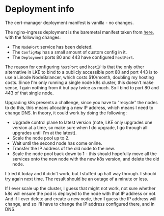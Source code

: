# Deployment info

The cert-manager deployment manifest is vanilla - no changes.

The nginx-ingress deployment is the baremetal manifest taken from [here](https://kubernetes.github.io/ingress-nginx/deploy/#bare-metal), with the following changes:

* The `NodePort` service has been deleted.
* The `ConfigMap` has a small amount of custom config in it.
* The `Deployment` ports 80 and 443 have configured `hostPort`.

The reason for configuring `hostPort` and `hostIP` is that the only other alternative in LKE to bind to a publicly accessible port 80 and port 443 is to use a Linode NodeBalancer, which costs $10/month, doubling my hosting costs. Since I'm only running a single node k8s cluster, this doesn't make sense, I gain nothing from it but pay twice as much. So I bind to port 80 and 443 of that single node.

Upgrading k8s presents a challenge, since you have to "recycle" the nodes to do this, this means allocating a new IP address, which means I need to change DNS. In theory, it could work by doing the following:

* Upgrade control plane to latest version (note, LKE only upgrades one version at a time, so make sure when I do upgrade, I go through all upgrades until I'm at the latest).
* Scale the node pool up to 2.
* Wait until the second node has come online.
* Transfer the IP address of the old node to the new.
* Scale the node pool back down to 1 - this should hopefully move all the services onto the new node with the new k8s version, and delete the old node.

I tried it today and it didn't work, but I stuffed up half way through. I should try again next time. The result should be an outage of a minute or less.

If I ever scale up the cluster, I guess that might not work, not sure whether k8s will ensure the pod is deployed to the node with that IP address or not. And if I ever delete and create a new node, then I guess the IP address will change, and so I'll have to change the IP address configured there, and in DNS.
